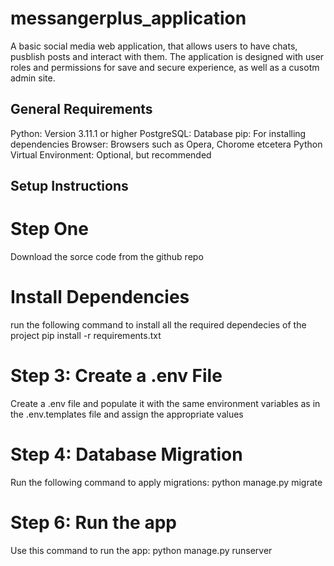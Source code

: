 # messangerplus_application
A basic social media web application, that allows users to have chats, pusblish posts and interact with them.
The application is designed with user roles and permissions for save and secure experience, as well as a cusotm admin site.

## General Requirements
Python: Version 3.11.1 or higher
PostgreSQL: Database
pip: For installing dependencies
Browser: Browsers such as Opera, Chorome etcetera
Python Virtual Environment: Optional, but recommended

## Setup Instructions
# Step One
Download the sorce code from the github repo
# Install Dependencies
run the following command to install all the required dependecies of the project
pip install -r requirements.txt
# Step 3: Create a .env File
Create a .env file and populate it with the same environment variables as in the .env.templates file and assign the appropriate values
# Step 4: Database Migration
Run the following command to apply migrations:
python manage.py migrate
# Step 6: Run the app
Use this command to run the app:
python manage.py runserver


